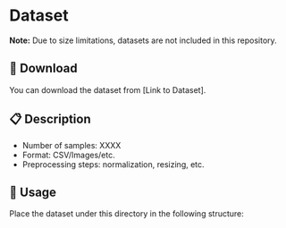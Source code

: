 # Dataset

**Note:** Due to size limitations, datasets are not included in this repository.

## 🔗 Download

You can download the dataset from [Link to Dataset].

## 📋 Description

- Number of samples: XXXX
- Format: CSV/Images/etc.
- Preprocessing steps: normalization, resizing, etc.

## 💾 Usage

Place the dataset under this directory in the following structure: